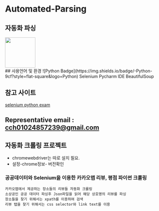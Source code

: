 # Automated-Parsing
## 자동화 파싱 
<img src="https://hits.seeyoufarm.com/api/count/incr/badge.svg?url=https://github.com/cch230/Automated-Parsing&amp;&amp;count_bg=%23383333&amp;title_bg=%23555555&amp;icon=&amp;icon_color=%23E7E7E7" style="display: block; object-fit: cover; border-radius: 1px; width: 100px; pointer-events: auto;">
## 사용언어 및 환경
![Python Badge](https://img.shields.io/badge/-Python-9cf?style=flat-square&logo=Python)
Selenium  
Pycharm IDE  
BeautifulSoup

## 참고 사이트
[selenium python exam](https://selenium-python.readthedocs.io/locating-elements.html)

Representative email : cch01024857239@gmail.com
---

## 자동화 크롤링 프로젝트
* chromewebdriver는 따로 설치 필요.
* 설정-chrome정보- 버전확인

### 공공데이터와 Selenium을 이용한 카카오맵 리뷰, 평점 파이썬 크롤링
```text
카카오맵에서 제공하는 장소들의 리뷰들 자동화 크롤링 
소상공인 공공 데이터 파싱후 Json파일을 읽어 해당 상호명의 리뷰를 파싱 
장소들을 찾기 위해서는 xpath를 이용하여 검색
리뷰 탭을 찾기 위해서는 css selector와 link text를 이용
 
 
